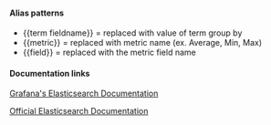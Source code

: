 #### Alias patterns
- {{term fieldname}} = replaced with value of term group by
- {{metric}} = replaced with metric name (ex. Average, Min, Max)
- {{field}} = replaced with the metric field name

#### Documentation links

[Grafana's Elasticsearch Documentation](http://docs.grafana.org/features/datasources/elasticsearch)

[Official Elasticsearch Documentation](https://www.elastic.co/guide/en/elasticsearch/reference/current/index.html)
